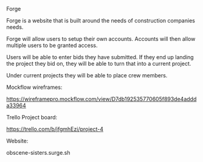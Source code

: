 Forge

Forge is a website that is built around the needs of construction companies needs.

Forge will allow users to setup their own accounts. Accounts will then allow multiple users to be granted access. 

Users will be able to enter bids they have submitted. If they end up landing the project they bid on, they will be able to turn that into a current project.

Under current projects they will be able to place crew members. 

Mockflow wireframes:

https://wireframepro.mockflow.com/view/D7db192535770605f893de4addda33964

Trello Project board:

https://trello.com/b/jfgmhEzi/project-4

Website:

obscene-sisters.surge.sh